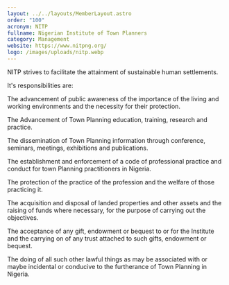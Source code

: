 ```yaml
---
layout: ../../layouts/MemberLayout.astro
order: "100"
acronym: NITP
fullname: Nigerian Institute of Town Planners
category: Management
website: https://www.nitpng.org/
logo: /images/uploads/nitp.webp
---
```

NITP strives to facilitate the attainment of sustainable human settlements.





It's responsibilities are:





The advancement of public awareness of the importance of the living and working environments and the necessity for their protection.





The Advancement of Town Planning education, training, research and practice.





The dissemination of Town Planning information through conference, seminars, meetings, exhibitions and publications.





The establishment and enforcement of a code of professional practice and conduct for town Planning practitioners in Nigeria.





The protection of the practice of the profession and the welfare of those practicing it.





The acquisition and disposal of landed properties and other assets and the raising of funds where necessary, for the purpose of carrying out the objectives.





The acceptance of any gift, endowment or bequest to or for the Institute and the carrying on of any trust attached to such gifts, endowment or bequest.





The doing of all such other lawful things as may be associated with or maybe incidental or conducive to the furtherance of Town Planning in Nigeria.




